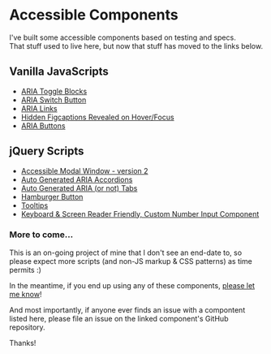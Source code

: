 # Accessible Components
I've built some accessible components based on testing and specs.  
That stuff used to live here, but now that stuff has moved to the links below.  

## Vanilla JavaScripts
* [ARIA Toggle Blocks](https://github.com/scottaohara/aria_toggle_blocks)  
* [ARIA Switch Button](https://github.com/scottaohara/aria-switch-button)  
* [ARIA Links](https://github.com/scottaohara/aria-links)  
* [Hidden Figcaptions Revealed on Hover/Focus](https://github.com/scottaohara/figcaption-reveal)  
* [ARIA Buttons](https://github.com/scottaohara/a11y_button)  


## jQuery Scripts
* [Accessible Modal Window - version 2](https://github.com/scottaohara/accessible_modal_window)  
* [Auto Generated ARIA Accordions](https://github.com/scottaohara/accessible_accordions)  
* [Auto Generated ARIA (or not) Tabs](https://github.com/scottaohara/accessible_tabs)  
* [Hamburger Button](https://github.com/scottaohara/accessible_hamburger)  
* [Tooltips](https://github.com/scottaohara/a11y_tooltips)  
* [Keyboard & Screen Reader Friendly, Custom Number Input Component](https://github.com/scottaohara/Numbler)  


### More to come...
This is an on-going project of mine that I don't see an end-date to, so please expect more scripts (and non-JS markup & CSS patterns) as time permits :)

In the meantime, if you end up using any of these components, [please let me know](http://twitter.com/scottohara)!  

And most importantly, if anyone ever finds an issue with a compontent listed here, please file an issue on the linked component's GitHub repository.

Thanks!
